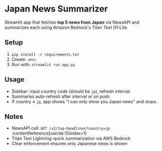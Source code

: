 # Japan News Summarizer

Streamlit app that fetches **top 5 news from Japan** via NewsAPI and summarizes each using Amazon Bedrock's Titan Text G1‑Lite.

## Setup

1. `pip install -r requirements.txt`
2. Create `.env`:
3. Run with: `streamlit run app.py`


## Usage

- Sidebar: input country code (should be `jp`), refresh interval
- Summaries auto-refresh after interval or on push
- If country ≠ `jp`, app shows "I can only show you Japan news" and stops.

## Notes

- NewsAPI call: `GET /v2/top-headlines?country=jp` :contentReference[oaicite:1]{index=1}
- Titan Text Lightning-quick summarization via AWS Bedrock
- Clear enforcement ensures only Japanese news is shown
